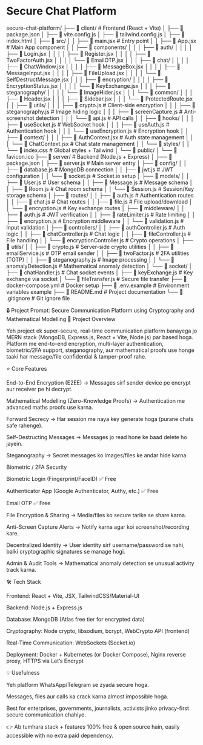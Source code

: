 # Secure Chat Platform


secure-chat-platform/
├── 📁 client/                          # Frontend (React + Vite)
│   ├── 📄 package.json
│   ├── 📄 vite.config.js
│   ├── 📄 tailwind.config.js
│   ├── 📄 index.html
│   ├── 📁 src/
│   │   ├── 📄 main.jsx                 # Entry point
│   │   ├── 📄 App.jsx                  # Main App component
│   │   ├── 📁 components/
│   │   │   ├── 📁 auth/
│   │   │   │   ├── 📄 Login.jsx
│   │   │   │   ├── 📄 Register.jsx
│   │   │   │   ├── 📄 TwoFactorAuth.jsx
│   │   │   │   └── 📄 EmailOTP.jsx
│   │   │   ├── 📁 chat/
│   │   │   │   ├── 📄 ChatWindow.jsx
│   │   │   │   ├── 📄 MessageBox.jsx
│   │   │   │   ├── 📄 MessageInput.jsx
│   │   │   │   ├── 📄 FileUpload.jsx
│   │   │   │   └── 📄 SelfDestructMessage.jsx
│   │   │   ├── 📁 encryption/
│   │   │   │   ├── 📄 EncryptionStatus.jsx
│   │   │   │   └── 📄 KeyExchange.jsx
│   │   │   ├── 📁 steganography/
│   │   │   │   └── 📄 ImageHider.jsx
│   │   │   └── 📁 common/
│   │   │       ├── 📄 Header.jsx
│   │   │       ├── 📄 Sidebar.jsx
│   │   │       └── 📄 ProtectedRoute.jsx
│   │   ├── 📁 utils/
│   │   │   ├── 📄 crypto.js             # Client-side encryption
│   │   │   ├── 📄 steganography.js      # Image hiding logic
│   │   │   ├── 📄 screenCapture.js      # Anti-screenshot detection
│   │   │   └── 📄 api.js                # API calls
│   │   ├── 📁 hooks/
│   │   │   ├── 📄 useSocket.js          # WebSocket hook
│   │   │   ├── 📄 useAuth.js            # Authentication hook
│   │   │   └── 📄 useEncryption.js      # Encryption hook
│   │   ├── 📁 context/
│   │   │   ├── 📄 AuthContext.jsx       # Auth state management
│   │   │   └── 📄 ChatContext.jsx       # Chat state management
│   │   └── 📁 styles/
│   │       └── 📄 index.css             # Global styles + Tailwind
│   └── 📁 public/
│       └── 📄 favicon.ico
├── 📁 server/                          # Backend (Node.js + Express)
│   ├── 📄 package.json
│   ├── 📄 server.js                    # Main server entry
│   ├── 📁 config/
│   │   ├── 📄 database.js              # MongoDB connection
│   │   ├── 📄 jwt.js                   # JWT configuration
│   │   └── 📄 socket.js                # Socket.io setup
│   ├── 📁 models/
│   │   ├── 📄 User.js                  # User schema
│   │   ├── 📄 Message.js               # Message schema
│   │   ├── 📄 Room.js                  # Chat room schema
│   │   └── 📄 Session.js               # Session/Key storage schema
│   ├── 📁 routes/
│   │   ├── 📄 auth.js                  # Authentication routes
│   │   ├── 📄 chat.js                  # Chat routes
│   │   ├── 📄 file.js                  # File upload/download
│   │   └── 📄 encryption.js            # Key exchange routes
│   ├── 📁 middleware/
│   │   ├── 📄 auth.js                  # JWT verification
│   │   ├── 📄 rateLimiter.js           # Rate limiting
│   │   ├── 📄 encryption.js            # Encryption middleware
│   │   └── 📄 validation.js            # Input validation
│   ├── 📁 controllers/
│   │   ├── 📄 authController.js        # Auth logic
│   │   ├── 📄 chatController.js        # Chat logic
│   │   ├── 📄 fileController.js        # File handling
│   │   └── 📄 encryptionController.js  # Crypto operations
│   ├── 📁 utils/
│   │   ├── 📄 crypto.js                # Server-side crypto utilities
│   │   ├── 📄 emailService.js          # OTP email sender
│   │   ├── 📄 twoFactor.js             # 2FA utilities (TOTP)
│   │   ├── 📄 steganography.js         # Image processing
│   │   └── 📄 anomalyDetection.js      # Mathematical anomaly detection
│   └── 📁 socket/
│       ├── 📄 chatHandler.js           # Chat socket events
│       ├── 📄 keyExchange.js           # Key exchange via socket
│       └── 📄 fileTransfer.js          # Secure file transfer
├── 📄 docker-compose.yml               # Docker setup
├── 📄 .env.example                     # Environment variables example
├── 📄 README.md                        # Project documentation
└── 📄 .gitignore                       # Git ignore file


🔒 Project Prompt: Secure Communication Platform using Cryptography and Mathematical Modelling
📌 Project Overview

Yeh project ek super-secure, real-time communication platform banayega jo MERN stack (MongoDB, Express.js, React + Vite, Node.js) par based hoga. Platform me end-to-end encryption, multi-layer authentication, biometric/2FA support, steganography, aur mathematical proofs use honge taaki har message/file confidential & tamper-proof rahe.

⭐ Core Features

End-to-End Encryption (E2EE) → Messages sirf sender device pe encrypt aur receiver pe hi decrypt.

Mathematical Modelling (Zero-Knowledge Proofs) → Authentication me advanced maths proofs use karna.

Forward Secrecy → Har session me naya key generate hoga (purane chats safe rahenge).

Self-Destructing Messages → Messages jo read hone ke baad delete ho jayein.

Steganography → Secret messages ko images/files ke andar hide karna.

Biometric / 2FA Security

Biometric Login (Fingerprint/FaceID) ✅ Free

Authenticator App (Google Authenticator, Authy, etc.) ✅ Free

Email OTP ✅ Free

File Encryption & Sharing → Media/files ko secure tarike se share karna.

Anti-Screen Capture Alerts → Notify karna agar koi screenshot/recording kare.

Decentralized Identity → User identity sirf username/password se nahi, balki cryptographic signatures se manage hogi.

Admin & Audit Tools → Mathematical anomaly detection se unusual activity track karna.

🛠 Tech Stack

Frontend: React + Vite, JSX, TailwindCSS/Material-UI

Backend: Node.js + Express.js

Database: MongoDB (Atlas free tier for encrypted data)

Cryptography: Node crypto, libsodium, bcrypt, WebCrypto API (frontend)

Real-Time Communication: WebSockets (Socket.io)

Deployment: Docker + Kubernetes (or Docker Compose), Nginx reverse proxy, HTTPS via Let’s Encrypt

💡 Usefulness

Yeh platform WhatsApp/Telegram se zyada secure hoga.

Messages, files aur calls ka crack karna almost impossible hoga.

Best for enterprises, governments, journalists, activists jinko privacy-first secure communication chahiye.

👉 Ab tumhara stack + features 100% free & open source hain, easily accessible with no extra paid dependency.